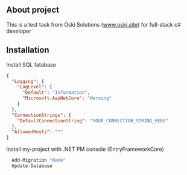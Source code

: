 ## About project
This is a test task from Oski Solutions (www.oski.site)
for full-stack c# developer

## Installation

Install SQL fatabase

```json
{
  "Logging": {
    "LogLevel": {
      "Default": "Information",
      "Microsoft.AspNetCore": "Warning"
    }
  },
  "ConnectionStrings": {
    "DefaultConnectionString": "YOUR_CONNECTION_STRING_HERE"
  },
  "AllowedHosts": "*"
}

```

Install my-project with .NET PM console (EntryFrameworkCore)

```bash
  Add-Migration "Name"
  Update-Database
```
    

